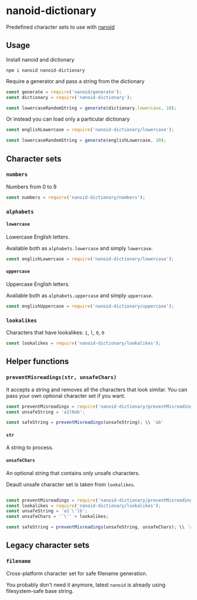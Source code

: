 # nanoid-dictionary
Predefined character sets to use with [nanoid](https://github.com/ai/nanoid)

## Usage

Install nanoid and dictionary

`npm i nanoid nanoid-dictionary`

Require a generator and pass a string from the dictionary

```javascript
const generate = require('nanoid/generate');
const dictionary = require('nanoid-dictionary');

const lowercaseRandomString = generate(dictionary.lowercase, 10);
```

Or instead you can load only a particular dictionary

```javascript
const englishLowercase = require('nanoid-dictionary/lowercase');

const lowercaseRandomString = generate(englishLowercase, 10);
```


## Character sets

### `numbers`

Numbers from 0 to 9

```javascript
const numbers = require('nanoid-dictionary/numbers');
```

### `alphabets`

#### `lowercase`

Lowercase English letters.

Available both as `alphabets.lowercase` and simply `lowercase`.

```javascript
const englishLowercase = require('nanoid-dictionary/lowercase');
```

#### `uppercase`

Uppercase English letters.

Available both as `alphabets.uppercase` and simply `uppercase`.

```javascript
const englishUppercase = require('nanoid-dictionary/uppercase');
```

### `lookalikes`

Characters that have lookalikes: `1`, `l`, `0`, `O`

```javascript
const lookalikes = require('nanoid-dictionary/lookalikes');
```



## Helper functions

### `preventMisreadings(str, unsafeChars)`

It accepts a string and removes all the characters that look similar. You can pass your own optional character set if you want.

```javascript
const preventMisreadings = require('nanoid-dictionary/preventMisreadings');
const unsafeString = 'a1l0ob';

const safeString = preventMisreadings(unsafeString); \\ 'ab'
```

#### `str`

A string to process.

#### `unsafeChars`

An optional string that contains only unsafe characters.

Deault unsafe character set is taken from `lookalikes`.

```javascript

const preventMisreadings = require('nanoid-dictionary/preventMisreadings');
const lookalikes = require('nanoid-dictionary/lookalikes');
const unsafeString = 'a1`\'lb';
const unsafeChars = '`\'' + lookalikes;

const safeString = preventMisreadings(unsafeString, unsafeChars); \\ 'ab'

```

## Legacy character sets

### `filename`

Cross-platform character set for safe filename generation.

You probably don't need it anymore, latest `nanoid` is already using filesystem-safe base string.
